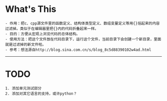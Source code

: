 # What's This
	- 作用：把c、cpp源文件里的函数定义、结构体类型定义、数组变量定义等用{}括起来的内容过滤掉。类似于在编辑器里把{}内的代码折叠起来一样。
	- 目的：方便从宏观上浏览代码的总体结构。
	- 使用方法：把这个文件放在代码目录下，运行这个文件，当前目录下会创建一个新目录，里面就是过滤掉的新文件啦。
	- 参考：想法源自http://blog.sina.com.cn/s/blog_8c5d88390102w4ad.html

---
# TODO
	1. 添加单元测试部分
	2. 添加对其它语言的支持，或许python？